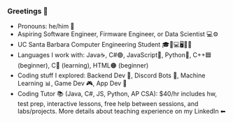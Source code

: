 ### Greetings 👋

- Pronouns: he/him 👦
- Aspiring Software Engineer, Firmware Engineer, or Data Scientist 💻⚙
- UC Santa Barbara Computer Engineering Student 🎓🔋💻🖥🔌💡
- Languages I work with: Java☕, C#🟣, JavaScript🧾, Python🐍, C++🟦 (beginner), C🔵 (learning), HTML🟠 (beginner)
- Coding stuff I explored: Backend Dev 💾, Discord Bots 🤖, Machine Learning 📊, Game Dev 🎮, App Dev 📱
- Coding Tutor 📚 (Java, C#, JS, Python, AP CSA): $40/hr includes hw, test prep, interactive lessons, free help between sessions, and labs/projects. More details about teaching experience on my LinkedIn ⬅
